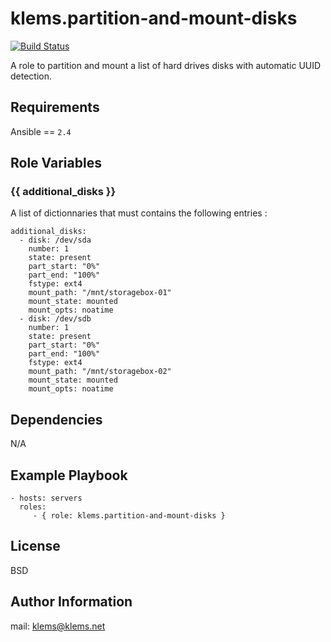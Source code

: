 klems.partition-and-mount-disks
=========

[![Build Status](https://travis-ci.org/klems/ansible-role-partition-and-mount-disks.svg?branch=master)](https://travis-ci.org/klems/ansible-role-partition-and-mount-disks)

A role to partition and mount a list of hard drives disks with automatic UUID detection.

Requirements
------------
Ansible == `2.4`

Role Variables
--------------
### {{ additional_disks }}

A list of dictionnaries that must contains the following entries :

```
additional_disks:
  - disk: /dev/sda
    number: 1
    state: present
    part_start: "0%"
    part_end: "100%"
    fstype: ext4
    mount_path: "/mnt/storagebox-01"
    mount_state: mounted
    mount_opts: noatime
  - disk: /dev/sdb
    number: 1
    state: present
    part_start: "0%"
    part_end: "100%"
    fstype: ext4
    mount_path: "/mnt/storagebox-02"
    mount_state: mounted
    mount_opts: noatime
```

Dependencies
------------
N/A

Example Playbook
----------------
```
- hosts: servers
  roles:
     - { role: klems.partition-and-mount-disks }
```

License
-------
BSD

Author Information
------------------
mail: klems@klems.net
